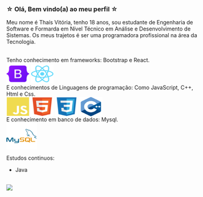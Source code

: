 ###   ☆ Olá, Bem vindo(a) ao meu perfil ☆
Meu nome é Thaís Vitória, tenho 18 anos, sou estudante de Engenharia de Software e Formarda em Nível Técnico em Análise e Desenvolvimento de Sistemas.
Os meus trajetos é ser uma programadora profissional na área da Tecnologia.

<div style="display: inline_block"><br>
 Tenho conhecimento em frameworks: Bootstrap e React.
<br/>
  <img align="center" alt="bootstrap" height="55" width="60" src="https://raw.githubusercontent.com/devicons/devicon/master/icons/bootstrap/bootstrap-original.svg">
   <img align="center" alt="React" height="50" width="60" src="https://raw.githubusercontent.com/devicons/devicon/master/icons/react/react-original.svg">
 <br/>
 E conhecimentos de Linguagens de programação: Como JavaScript, C++, Html e Css.
 <br/>
   <img align="center" alt="Js" height="50" width="60" src="https://raw.githubusercontent.com/devicons/devicon/master/icons/javascript/javascript-plain.svg">
  <img align="center" alt="HTML" height="50" width="60" src="https://raw.githubusercontent.com/devicons/devicon/master/icons/html5/html5-original.svg">
  <img align="center" alt="CSS" height="50" width="60" src="https://raw.githubusercontent.com/devicons/devicon/master/icons/css3/css3-original.svg">
  <img align="center" alt="C++" height="50" width="60" src="https://raw.githubusercontent.com/devicons/devicon/master/icons/cplusplus/cplusplus-original.svg">       
 <br/>
  E conhecimento em banco de dados: Mysql.
  <br/>
  <img align="center" alt="mysql" height="70" width="80" src="https://raw.githubusercontent.com/devicons/devicon/master/icons/mysql/mysql-original-wordmark.svg">
  
</div>

Estudos continuos:
- Java
##
<div>
<a href="https://thaisvitoriadr@gmail.com"><img src="https://img.shields.io/badge/Gmail-D14836?style=for-the-badge&logo=gmail&logoColor=white"></a>
 </div>

